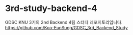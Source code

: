 # 3rd-study-backend-4
GDSC KNU 3기의 2nd Backend 4팀 스터디 레포지토리입니다.
https://github.com/Koo-EunSung/GDSC_3rd_Backend_Study
